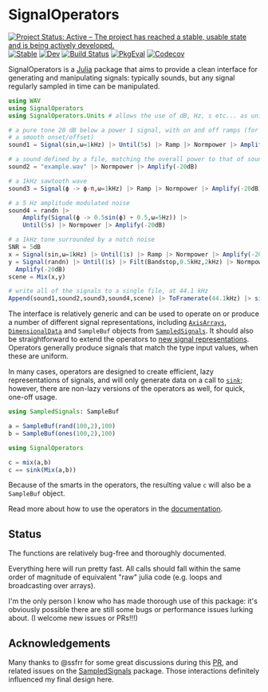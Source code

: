 # SignalOperators

[![Project Status: Active – The project has reached a stable, usable state and is being actively developed.](https://www.repostatus.org/badges/latest/active.svg)](https://www.repostatus.org/#active)
[![Stable](https://img.shields.io/badge/docs-stable-blue.svg)](https://haberdashPI.github.io/SignalOperators.jl/stable)
[![Dev](https://img.shields.io/badge/docs-dev-blue.svg)](https://haberdashPI.github.io/SignalOperators.jl/dev)
[![Build Status](https://travis-ci.com/haberdashPI/SignalOperators.jl.svg?branch=master)](https://travis-ci.com/haberdashPI/SignalOperators.jl)
[![PkgEval](https://juliaci.github.io/NanosoldierReports/pkgeval_badges/S/SignalOperators.svg)](https://juliaci.github.io/NanosoldierReports/pkgeval_badges/report.html)
[![Codecov](https://codecov.io/gh/haberdashPI/SignalOperators.jl/branch/master/graph/badge.svg)](https://codecov.io/gh/haberdashPI/SignalOperators.jl)

SignalOperators is a [Julia](https://julialang.org/) package that aims to provide a clean interface for generating and manipulating signals: typically sounds, but any signal regularly sampled in time can be manipulated.

```julia
using WAV
using SignalOperators
using SignalOperators.Units # allows the use of dB, Hz, s etc... as unitful values

# a pure tone 20 dB below a power 1 signal, with on and off ramps (for
# a smooth onset/offset)
sound1 = Signal(sin,ω=1kHz) |> Until(5s) |> Ramp |> Normpower |> Amplify(-20dB)

# a sound defined by a file, matching the overall power to that of sound1
sound2 = "example.wav" |> Normpower |> Amplify(-20dB)

# a 1kHz sawtooth wave
sound3 = Signal(ϕ -> ϕ-π,ω=1kHz) |> Ramp |> Normpower |> Amplify(-20dB)

# a 5 Hz amplitude modulated noise
sound4 = randn |>
    Amplify(Signal(ϕ -> 0.5sin(ϕ) + 0.5,ω=5Hz)) |>
    Until(5s) |> Normpower |> Amplify(-20dB)

# a 1kHz tone surrounded by a notch noise
SNR = 5dB
x = Signal(sin,ω=1kHz) |> Until(1s) |> Ramp |> Normpower |> Amplify(-20dB + SNR)
y = Signal(randn) |> Until(1s) |> Filt(Bandstop,0.5kHz,2kHz) |> Normpower |>
  Amplify(-20dB)
scene = Mix(x,y)

# write all of the signals to a single file, at 44.1 kHz
Append(sound1,sound2,sound3,sound4,scene) |> ToFramerate(44.1kHz) |> sink("examples.wav")

```

The interface is relatively generic and can be used to operate on or produce
a number of different signal representations, including
[`AxisArrays`](https://github.com/JuliaArrays/AxisArrays.jl),
[`DimensionalData`](https://github.com/rafaqz/DimensionalData.jl) and
`SampleBuf` objects from
[`SampledSignals`](https://github.com/JuliaAudio/SampledSignals.jl). It
should also be straightforward to extend the operators to [new signal
representations](https://haberdashpi.github.io/SignalOperators.jl/stable/custom_signal/).
Operators generally produce signals that match the type input values, when these are uniform.

In many cases, operators are designed to create efficient, lazy
representations of signals, and will only generate data on a call to [`sink`](https://haberdashpi.github.io/SignalOperators.jl/stable/reference/#SignalOperators.sink);
however, there are non-lazy versions of the operators as well, for quick,
one-off usage.

```julia
using SampledSignals: SampleBuf

a = SampleBuf(rand(100,2),100)
b = SampleBuf(ones(100,2),100)

using SignalOperators

c = mix(a,b)
c == sink(Mix(a,b))
```

Because of the smarts in the operators, the resulting value `c` will also be a `SampleBuf` object.

Read more about how to use the operators in the [documentation](https://haberdashPI.github.io/SignalOperators.jl/stable).

## Status

The functions are relatively bug-free and thoroughly documented.

Everything here will run pretty fast. All calls should fall within the same
order of magnitude of equivalent "raw" julia code (e.g. loops and
broadcasting over arrays).

I'm the only person I know who has made thorough use of this package: it's obviously possible there are still some bugs or performance issues lurking about. (I welcome new issues or PRs!!!)

## Acknowledgements

Many thanks to @ssfrr for some great discussions during this [PR](https://github.com/JuliaAudio/SampledSignals.jl/pull/44), and related issues on the [SampledSignals](https://github.com/JuliaAudio/SampledSignals.jl) package. Those interactions definitely influenced my final design here.
